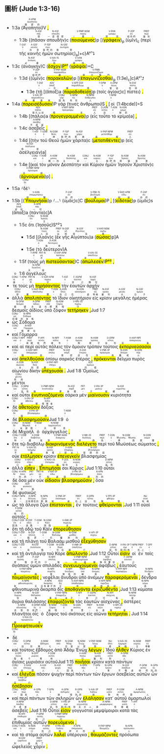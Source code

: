 ## 圖析 (Jude 1:3-16)

- 1:3a (<RUBY><ruby><ruby>Ἀγαπητοί<rt>親愛的</rt></ruby><rt>ἀγαπητός</rt></ruby><rt>A-VPM</rt></RUBY>)V <mark class='punctuation'>,</mark> 
	- 1:3b {(<RUBY><ruby><ruby>πᾶσαν<rt>很</rt></ruby><rt>πᾶς</rt></ruby><rt>A-ASF</rt></RUBY> <RUBY><ruby><ruby>σπουδὴν<rt>一直很想</rt></ruby><rt>σπουδή</rt></ruby><rt>N-ASF</rt></RUBY>)c (<RUBY><ruby><ruby><mark class='ptc'>ποιούμενος</mark><rt>(要)</rt></ruby><rt>ποιέω</rt></ruby><rt>V-PMP-NSM</rt></RUBY>)p [(<RUBY><ruby><ruby><mark class='inf'>γράφειν</mark><rt>寫信</rt></ruby><rt>γράφω</rt></ruby><rt>V-PAN</rt></RUBY>)<sub>p</sub> (<RUBY><ruby><ruby>ὑμῖν<rt>給你們</rt></ruby><rt>σύ</rt></ruby><rt>P-2DP</rt></RUBY>)<sub>c</sub> (<RUBY><ruby><ruby>περὶ<rt>論到</rt></ruby><rt>περί</rt></ruby><rt>PREP</rt></RUBY> <RUBY><ruby><ruby>τῆς<rt>-</rt></ruby><rt>ὀ</rt></ruby><rt>T-GSF</rt></RUBY> <RUBY><ruby><ruby>κοινῆς<rt>共享</rt></ruby><rt>κοινός</rt></ruby><rt>A-GSF</rt></RUBY> <RUBY><ruby><ruby>ἡμῶν<rt>我們的</rt></ruby><rt>ἐγώ</rt></ruby><rt>P-1GP</rt></RUBY> <RUBY><ruby><ruby>σωτηρίας<rt>救恩</rt></ruby><rt>σωτηρία</rt></ruby><rt>N-GSF</rt></RUBY>)<sub>a</sub>]+c}A°¹⮧
- 1:3c (<RUBY><ruby><ruby>ἀνάγκην<rt>必要</rt></ruby><rt>ἀνάγκη</rt></ruby><rt>N-ASF</rt></RUBY>)C (<RUBY><ruby><ruby><mark class='verb'>ἔσχον</mark><rt>有</rt></ruby><rt>ἔχω</rt></ruby><rt>V-AAI-1S</rt></RUBY>)<mark>P°¹</mark> (<RUBY><ruby><ruby><mark class='inf'>γράψαι</mark><rt>寫信</rt></ruby><rt>γράφω</rt></ruby><rt>V-AAN</rt></RUBY>)+C 
	- 1:3d {(<RUBY><ruby><ruby>ὑμῖν<rt>給你們</rt></ruby><rt>σύ</rt></ruby><rt>P-2DP</rt></RUBY>)c (<RUBY><ruby><ruby><mark class='ptc'>παρακαλῶν</mark><rt>勸</rt></ruby><rt>παρακαλέω</rt></ruby><rt>V-PAP-NSM</rt></RUBY>)p [(<RUBY><ruby><ruby><mark class='inf'>ἐπαγωνίζεσθαι</mark><rt>努力奮鬥</rt></ruby><rt>ἐπαγωνίζομαι</rt></ruby><rt>V-PMN</rt></RUBY>)<sub>p</sub> (1:3e)<sub>c</sub>]c}A°¹⮥
		- 1:3e {<RUBY><ruby><ruby>τῇ<rt>-</rt></ruby><rt>ὀ</rt></ruby><rt>T-DSF</rt></RUBY> [(<RUBY><ruby><ruby>ἅπαξ<rt>一次</rt></ruby><rt>ἅπαξ</rt></ruby><rt>ADV</rt></RUBY>)a (<RUBY><ruby><ruby><mark class='ptc'>παραδοθείσῃ</mark><rt>傳授</rt></ruby><rt>παραδίδωμι</rt></ruby><rt>V-APP-DSF</rt></RUBY>)p (<RUBY><ruby><ruby>τοῖς<rt>-</rt></ruby><rt>ὀ</rt></ruby><rt>T-DPM</rt></RUBY> <RUBY><ruby><ruby>ἁγίοις<rt>聖徒</rt></ruby><rt>ἅγιος</rt></ruby><rt>A-DPM</rt></RUBY>)c] <RUBY><ruby><ruby>πίστει<rt>信仰</rt></ruby><rt>πίστις</rt></ruby><rt>N-DSF</rt></RUBY>} <mark class='punctuation'>.</mark>
- 1:4a (<RUBY><ruby><ruby><mark class='verb'>παρεισέδυσαν</mark><rt>偷著進來</rt></ruby><rt>παρεισδύνω</rt></ruby><rt>V-AAI-3P</rt></RUBY>)P <RUBY><ruby><ruby>γάρ<rt>因為</rt></ruby><rt>γάρ</rt></ruby><rt>CONJ</rt></RUBY> (<RUBY><ruby><ruby>τινες<rt>有些</rt></ruby><rt>τις</rt></ruby><rt>X-NPM</rt></RUBY> <RUBY><ruby><ruby>ἄνθρωποι<rt>人</rt></ruby><rt>ἄνθρωπος</rt></ruby><rt>N-NPM</rt></RUBY>)S <mark class='punctuation'>,</mark> [<RUBY><ruby><ruby>οἱ<rt>-</rt></ruby><rt>ὀ</rt></ruby><rt>T-NPM</rt></RUBY> (1:4bcde)]=S
	- 1:4b [(<RUBY><ruby><ruby>πάλαι<rt>很久以前</rt></ruby><rt>πάλαι</rt></ruby><rt>ADV</rt></RUBY>)a (<RUBY><ruby><ruby><mark class='ptc'>προγεγραμμένοι</mark><rt>預言</rt></ruby><rt>προγράφω</rt></ruby><rt>V-RPP-NPM</rt></RUBY>)p (<RUBY><ruby><ruby>εἰς<rt>入</rt></ruby><rt>εἰς</rt></ruby><rt>PREP</rt></RUBY> <RUBY><ruby><ruby>τοῦτο<rt>這</rt></ruby><rt>οὗτος</rt></ruby><rt>D-ASN</rt></RUBY> <RUBY><ruby><ruby>τὸ<rt>-</rt></ruby><rt>ὀ</rt></ruby><rt>T-ASN</rt></RUBY> <RUBY><ruby><ruby>κρίμα<rt>懲罰</rt></ruby><rt>κρίμα</rt></ruby><rt>N-ASN</rt></RUBY>)a] <mark class='punctuation'>,</mark> 
	- 1:4c <RUBY><ruby><ruby>ἀσεβεῖς<rt>不虔誠</rt></ruby><rt>ἀσεβής</rt></ruby><rt>A-NPM</rt></RUBY> <mark class='punctuation'>,</mark> 
	- 1:4d [(<RUBY><ruby><ruby>τὴν<rt>-</rt></ruby><rt>ὀ</rt></ruby><rt>T-ASF</rt></RUBY> <RUBY><ruby><ruby>τοῦ<rt>-</rt></ruby><rt>ὀ</rt></ruby><rt>T-GSM</rt></RUBY> <RUBY><ruby><ruby>Θεοῦ<rt>神</rt></ruby><rt>θεός</rt></ruby><rt>N-GSM</rt></RUBY> <RUBY><ruby><ruby>ἡμῶν<rt>我們的</rt></ruby><rt>ἐγώ</rt></ruby><rt>P-1GP</rt></RUBY> <RUBY><ruby><ruby>χάριτα<rt>恩典</rt></ruby><rt>χάρις</rt></ruby><rt>N-ASF</rt></RUBY>)c (<RUBY><ruby><ruby><mark class='ptc'>μετατιθέντες</mark><rt>曲解</rt></ruby><rt>μετατίθημι</rt></ruby><rt>V-PAP-NPM</rt></RUBY>)p (<RUBY><ruby><ruby>εἰς<rt>入</rt></ruby><rt>εἰς</rt></ruby><rt>PREP</rt></RUBY> <RUBY><ruby><ruby>ἀσέλγειαν<rt>情慾</rt></ruby><rt>ἀσέλγεια</rt></ruby><rt>N-ASF</rt></RUBY>)a]
	- 1:4e [(<RUBY><ruby><ruby>καὶ<rt>-</rt></ruby><rt>καί</rt></ruby><rt>CONJ</rt></RUBY> <RUBY><ruby><ruby>τὸν<rt>-</rt></ruby><rt>ὀ</rt></ruby><rt>T-ASM</rt></RUBY> <RUBY><ruby><ruby>μόνον<rt>獨一的</rt></ruby><rt>μόνος</rt></ruby><rt>A-ASM</rt></RUBY> <RUBY><ruby><ruby>Δεσπότην<rt>主宰</rt></ruby><rt>δεσπότης</rt></ruby><rt>N-ASM</rt></RUBY> <RUBY><ruby><ruby>καὶ<rt>-</rt></ruby><rt>καί</rt></ruby><rt>CONJ</rt></RUBY> <RUBY><ruby><ruby>Κύριον<rt>主</rt></ruby><rt>κύριος</rt></ruby><rt>N-ASM</rt></RUBY> <RUBY><ruby><ruby>ἡμῶν<rt>我們的</rt></ruby><rt>ἐγώ</rt></ruby><rt>P-1GP</rt></RUBY> <RUBY><ruby><ruby>Ἰησοῦν<rt>耶穌</rt></ruby><rt>Ἰησοῦς</rt></ruby><rt>N-ASM</rt></RUBY> <RUBY><ruby><ruby>Χριστὸν<rt>基督</rt></ruby><rt>Χριστός</rt></ruby><rt>N-ASM</rt></RUBY>)c (<RUBY><ruby><ruby><mark class='ptc'>ἀρνούμενοι</mark><rt>否認</rt></ruby><rt>ἀρνέομαι</rt></ruby><rt>V-PMP-NPM</rt></RUBY>)p] <mark class='punctuation'>.</mark> 
- 1:5a ⸉<RUBY><ruby><ruby>δὲ<rt>-</rt></ruby><rt>δέ</rt></ruby><rt>CONJ</rt></RUBY>⸊
- 1:5b [(<RUBY><ruby><ruby><mark class='inf'>Ὑπομνῆσαι</mark><rt>提醒</rt></ruby><rt>ὑπομιμνήσκω</rt></ruby><rt>V-AAN</rt></RUBY>)p ⸉...⸊ (<RUBY><ruby><ruby>ὑμᾶς<rt>你們</rt></ruby><rt>σύ</rt></ruby><rt>P-2AP</rt></RUBY>)c]C (<RUBY><ruby><ruby><mark class='verb'>βούλομαι</mark><rt>要</rt></ruby><rt>βούλομαι</rt></ruby><rt>V-PMI-1S</rt></RUBY>)P <mark class='punctuation'>,</mark> [(<RUBY><ruby><ruby><mark class='ptc'>εἰδότας</mark><rt>知道</rt></ruby><rt>εἴδω</rt></ruby><rt>V-RAP-APM</rt></RUBY>)p (<RUBY><ruby><ruby>ὑμᾶς<rt>你們</rt></ruby><rt>σύ</rt></ruby><rt>P-2AP</rt></RUBY>)s (<RUBY><ruby><ruby>ἅπαξ<rt>從前</rt></ruby><rt>ἅπαξ</rt></ruby><rt>ADV</rt></RUBY>)a (<RUBY><ruby><ruby>πάντα<rt>一切</rt></ruby><rt>πᾶς</rt></ruby><rt>A-APN</rt></RUBY>)c]A
	- 1:5c <RUBY><ruby><ruby>ὅτι<rt>-</rt></ruby><rt>ὅτι</rt></ruby><rt>CONJ</rt></RUBY> (<RUBY><ruby><ruby>Ἰησοῦς<rt>主</rt></ruby><rt>Ἰησοῦς</rt></ruby><rt>N-NSM</rt></RUBY>)S°²⮧
		- 1:5d [(<RUBY><ruby><ruby>λαὸν<rt>人民</rt></ruby><rt>λαός</rt></ruby><rt>N-ASM</rt></RUBY>)c (<RUBY><ruby><ruby>ἐκ<rt>出</rt></ruby><rt>ἐκ</rt></ruby><rt>PREP</rt></RUBY> <RUBY><ruby><ruby>γῆς<rt>地</rt></ruby><rt>γῆ</rt></ruby><rt>N-GSF</rt></RUBY> <RUBY><ruby><ruby>Αἰγύπτου<rt>埃及</rt></ruby><rt>Αἴγυπτος</rt></ruby><rt>N-GSF</rt></RUBY>)a (<RUBY><ruby><ruby><mark class='ptc'>σώσας</mark><rt>救</rt></ruby><rt>σῴζω</rt></ruby><rt>V-AAP-NSM</rt></RUBY>)p]A 
		- 1:5e (<RUBY><ruby><ruby>τὸ<rt>-</rt></ruby><rt>ὀ</rt></ruby><rt>T-ASN</rt></RUBY> <RUBY><ruby><ruby>δεύτερον<rt>後來</rt></ruby><rt>δεύτερος</rt></ruby><rt>A-ASN</rt></RUBY>)A 
	- 1:5f (<RUBY><ruby><ruby>τοὺς<rt>-</rt></ruby><rt>ὀ</rt></ruby><rt>T-APM</rt></RUBY> <RUBY><ruby><ruby>μὴ<rt>不</rt></ruby><rt>μή</rt></ruby><rt>PRT-N</rt></RUBY> <RUBY><ruby><ruby><mark class='ptc'>πιστεύσαντας</mark><rt>信</rt></ruby><rt>πιστεύω</rt></ruby><rt>V-AAP-APM</rt></RUBY>)C (<RUBY><ruby><ruby><mark class='verb'>ἀπώλεσεν</mark><rt>消滅</rt></ruby><rt>ἀπολλύω</rt></ruby><rt>V-AAI-3S</rt></RUBY>)<mark>P°²</mark> <mark class='punctuation'>,</mark>
	- 1:6 <RUBY><ruby><ruby>ἀγγέλους<rt>天使</rt></ruby><rt>ἄγγελος</rt></ruby><rt>N-APM</rt></RUBY> 
- <RUBY><ruby><ruby>τε<rt>還</rt></ruby><rt>τε</rt></ruby><rt>CONJ</rt></RUBY> <RUBY><ruby><ruby>τοὺς<rt>-</rt></ruby><rt>ὀ</rt></ruby><rt>T-APM</rt></RUBY> <RUBY><ruby><ruby>μὴ<rt>不</rt></ruby><rt>μή</rt></ruby><rt>PRT-N</rt></RUBY> <RUBY><ruby><ruby><mark class='ptc'>τηρήσαντας</mark><rt>守</rt></ruby><rt>τηρέω</rt></ruby><rt>V-AAP-APM</rt></RUBY> <RUBY><ruby><ruby>τὴν<rt>-</rt></ruby><rt>ὀ</rt></ruby><rt>T-ASF</rt></RUBY> <RUBY><ruby><ruby>ἑαυτῶν<rt>自己</rt></ruby><rt>ἑαυτοῦ</rt></ruby><rt>F-3GPM</rt></RUBY> <RUBY><ruby><ruby>ἀρχὴν<rt>職位</rt></ruby><rt>ἀρχή</rt></ruby><rt>N-ASF</rt></RUBY> 
- <RUBY><ruby><ruby>ἀλλὰ<rt>卻</rt></ruby><rt>ἀλλά</rt></ruby><rt>CONJ</rt></RUBY> <RUBY><ruby><ruby><mark class='ptc'>ἀπολιπόντας</mark><rt>離開</rt></ruby><rt>ἀπολείπω</rt></ruby><rt>V-AAP-APM</rt></RUBY> <RUBY><ruby><ruby>τὸ<rt>-</rt></ruby><rt>ὀ</rt></ruby><rt>T-ASN</rt></RUBY> <RUBY><ruby><ruby>ἴδιον<rt>自己</rt></ruby><rt>ἴδιος</rt></ruby><rt>A-ASN</rt></RUBY> <RUBY><ruby><ruby>οἰκητήριον<rt>住處</rt></ruby><rt>οἰκητήριον</rt></ruby><rt>N-ASN</rt></RUBY> <RUBY><ruby><ruby>εἰς<rt>等候</rt></ruby><rt>εἰς</rt></ruby><rt>PREP</rt></RUBY> <RUBY><ruby><ruby>κρίσιν<rt>審判</rt></ruby><rt>κρίσις</rt></ruby><rt>N-ASF</rt></RUBY> <RUBY><ruby><ruby>μεγάλης<rt>大</rt></ruby><rt>μέγας</rt></ruby><rt>A-GSF</rt></RUBY> <RUBY><ruby><ruby>ἡμέρας<rt>日子</rt></ruby><rt>ἡμέρα</rt></ruby><rt>N-GSF</rt></RUBY> <RUBY><ruby><ruby>δεσμοῖς<rt>鎖鏈</rt></ruby><rt>δεσμός</rt></ruby><rt>N-DPM</rt></RUBY> <RUBY><ruby><ruby>ἀϊδίοις<rt>永遠</rt></ruby><rt>ἀΐδιος</rt></ruby><rt>A-DPM</rt></RUBY> <RUBY><ruby><ruby>ὑπὸ<rt>在...裡</rt></ruby><rt>ὑπό</rt></ruby><rt>PREP</rt></RUBY> <RUBY><ruby><ruby>ζόφον<rt>黑暗</rt></ruby><rt>ζόφος</rt></ruby><rt>N-ASM</rt></RUBY> <RUBY><ruby><ruby><mark class='verb'>τετήρηκεν</mark><rt>守</rt></ruby><rt>τηρέω</rt></ruby><rt>V-RAI-3S</rt></RUBY> <mark class='punctuation'>,</mark>Jud 1:7 
- <RUBY><ruby><ruby>ὡς<rt>同樣</rt></ruby><rt>ὡς</rt></ruby><rt>CONJ</rt></RUBY> <RUBY><ruby><ruby>Σόδομα<rt>所多瑪</rt></ruby><rt>Σόδομα</rt></ruby><rt>N-NPN</rt></RUBY> 
- <RUBY><ruby><ruby>καὶ<rt>-</rt></ruby><rt>καί</rt></ruby><rt>CONJ</rt></RUBY> <RUBY><ruby><ruby>Γόμορρα<rt>蛾摩拉</rt></ruby><rt>Γόμορρα</rt></ruby><rt>N-NSF</rt></RUBY> 
- <RUBY><ruby><ruby>καὶ<rt>-</rt></ruby><rt>καί</rt></ruby><rt>CONJ</rt></RUBY> <RUBY><ruby><ruby>αἱ<rt>-</rt></ruby><rt>ὀ</rt></ruby><rt>T-NPF</rt></RUBY> <RUBY><ruby><ruby>περὶ<rt>周圍</rt></ruby><rt>περί</rt></ruby><rt>PREP</rt></RUBY> <RUBY><ruby><ruby>αὐτὰς<rt>他們</rt></ruby><rt>αὐτός</rt></ruby><rt>P-APF</rt></RUBY> <RUBY><ruby><ruby>πόλεις<rt>城市</rt></ruby><rt>πόλις</rt></ruby><rt>N-NPF</rt></RUBY> <RUBY><ruby><ruby>τὸν<rt>-</rt></ruby><rt>ὀ</rt></ruby><rt>T-ASM</rt></RUBY> <RUBY><ruby><ruby>ὅμοιον<rt>照</rt></ruby><rt>ὅμοιος</rt></ruby><rt>A-ASM</rt></RUBY> <RUBY><ruby><ruby>τρόπον<rt>樣子</rt></ruby><rt>τρόπος</rt></ruby><rt>N-ASM</rt></RUBY> <RUBY><ruby><ruby>τούτοις<rt>這些</rt></ruby><rt>οὗτος</rt></ruby><rt>D-DPM</rt></RUBY> <RUBY><ruby><ruby><mark class='ptc'>ἐκπορνεύσασαι</mark><rt>淫亂</rt></ruby><rt>ἐκπορνεύω</rt></ruby><rt>V-AAP-NPF</rt></RUBY> 
- <RUBY><ruby><ruby>καὶ<rt>-</rt></ruby><rt>καί</rt></ruby><rt>CONJ</rt></RUBY> <RUBY><ruby><ruby><mark class='ptc'>ἀπελθοῦσαι</mark><rt>隨從</rt></ruby><rt>ἀπέρχομαι</rt></ruby><rt>V-AAP-NPF</rt></RUBY> <RUBY><ruby><ruby>ὀπίσω<rt>-</rt></ruby><rt>ὀπίσω</rt></ruby><rt>PREP</rt></RUBY> <RUBY><ruby><ruby>σαρκὸς<rt>情慾</rt></ruby><rt>σάρξ</rt></ruby><rt>N-GSF</rt></RUBY> <RUBY><ruby><ruby>ἑτέρας<rt>逆性</rt></ruby><rt>ἕτερος</rt></ruby><rt>A-GSF</rt></RUBY> <mark class='punctuation'>,</mark> <RUBY><ruby><ruby><mark class='verb'>πρόκεινται</mark><rt>作為</rt></ruby><rt>πρόκειμαι</rt></ruby><rt>V-PMI-3P</rt></RUBY> <RUBY><ruby><ruby>δεῖγμα<rt>鑑戒</rt></ruby><rt>δεῖγμα</rt></ruby><rt>N-ASN</rt></RUBY> <RUBY><ruby><ruby>πυρὸς<rt>火</rt></ruby><rt>πῦρ</rt></ruby><rt>N-GSN</rt></RUBY> <RUBY><ruby><ruby>αἰωνίου<rt>永</rt></ruby><rt>αἰώνιος</rt></ruby><rt>A-GSN</rt></RUBY> <RUBY><ruby><ruby>δίκην<rt>刑罰</rt></ruby><rt>δίκη</rt></ruby><rt>N-ASF</rt></RUBY> <RUBY><ruby><ruby><mark class='ptc'>ὑπέχουσαι</mark><rt>遭受</rt></ruby><rt>ὑπέχω</rt></ruby><rt>V-PAP-NPF</rt></RUBY> <mark class='punctuation'>.</mark> Jud 1:8 <RUBY><ruby><ruby>Ὁμοίως<rt>同樣</rt></ruby><rt>ὁμοίως</rt></ruby><rt>ADV</rt></RUBY> 
- <RUBY><ruby><ruby>μέντοι<rt>然而</rt></ruby><rt>μέντοι</rt></ruby><rt>CONJ</rt></RUBY> 
- <RUBY><ruby><ruby>καὶ<rt>-</rt></ruby><rt>καί</rt></ruby><rt>CONJ</rt></RUBY> <RUBY><ruby><ruby>οὗτοι<rt>這些</rt></ruby><rt>οὗτος</rt></ruby><rt>D-NPM</rt></RUBY> <RUBY><ruby><ruby><mark class='ptc'>ἐνυπνιαζόμενοι</mark><rt>做夢</rt></ruby><rt>ἐνυπνιάζω</rt></ruby><rt>V-PMP-NPM</rt></RUBY> <RUBY><ruby><ruby>σάρκα<rt>身體</rt></ruby><rt>σάρξ</rt></ruby><rt>N-ASF</rt></RUBY> <RUBY><ruby><ruby>μὲν<rt>-</rt></ruby><rt>μέν</rt></ruby><rt>PRT</rt></RUBY> <RUBY><ruby><ruby><mark class='verb'>μιαίνουσιν</mark><rt>汙穢</rt></ruby><rt>μιαίνω</rt></ruby><rt>V-PAI-3P</rt></RUBY> <RUBY><ruby><ruby>κυριότητα<rt>權威</rt></ruby><rt>κυριότης</rt></ruby><rt>N-ASF</rt></RUBY> 
- <RUBY><ruby><ruby>δὲ<rt>-</rt></ruby><rt>δέ</rt></ruby><rt>CONJ</rt></RUBY> <RUBY><ruby><ruby><mark class='verb'>ἀθετοῦσιν</mark><rt>輕慢</rt></ruby><rt>ἀθετέω</rt></ruby><rt>V-PAI-3P</rt></RUBY> <RUBY><ruby><ruby>δόξας<rt>尊榮者</rt></ruby><rt>δόξα</rt></ruby><rt>N-APF</rt></RUBY> 
- <RUBY><ruby><ruby>δὲ<rt>-</rt></ruby><rt>δέ</rt></ruby><rt>CONJ</rt></RUBY> <RUBY><ruby><ruby><mark class='verb'>βλασφημοῦσιν</mark><rt>毀謗</rt></ruby><rt>βλασφημέω</rt></ruby><rt>V-PAI-3P</rt></RUBY>Jud 1:9 <RUBY><ruby><ruby>ὁ<rt>-</rt></ruby><rt>ὀ</rt></ruby><rt>T-NSM</rt></RUBY> 
- <RUBY><ruby><ruby>δὲ<rt>-</rt></ruby><rt>δέ</rt></ruby><rt>CONJ</rt></RUBY> <RUBY><ruby><ruby>Μιχαὴλ<rt>米迦勒</rt></ruby><rt>Μιχαήλ</rt></ruby><rt>N-NSM</rt></RUBY> <RUBY><ruby><ruby>ὁ<rt>-</rt></ruby><rt>ὀ</rt></ruby><rt>T-NSM</rt></RUBY> <RUBY><ruby><ruby>ἀρχάγγελος<rt>天使長</rt></ruby><rt>ἀρχάγγελος</rt></ruby><rt>N-NSM</rt></RUBY> <mark class='punctuation'>,</mark> 
- <RUBY><ruby><ruby>ὅτε<rt>時</rt></ruby><rt>ὅτε</rt></ruby><rt>CONJ</rt></RUBY> <RUBY><ruby><ruby>τῷ<rt>-</rt></ruby><rt>ὀ</rt></ruby><rt>T-DSM</rt></RUBY> <RUBY><ruby><ruby>διαβόλῳ<rt>魔鬼</rt></ruby><rt>διάβολος</rt></ruby><rt>A-DSM</rt></RUBY> <RUBY><ruby><ruby><mark class='ptc'>διακρινόμενος</mark><rt>爭辯</rt></ruby><rt>διακρίνω</rt></ruby><rt>V-PMP-NSM</rt></RUBY> <RUBY><ruby><ruby><mark class='verb'>διελέγετο</mark><rt>爭辯</rt></ruby><rt>διαλέγω</rt></ruby><rt>V-IMI-3S</rt></RUBY> <RUBY><ruby><ruby>περὶ<rt>為</rt></ruby><rt>περί</rt></ruby><rt>PREP</rt></RUBY> <RUBY><ruby><ruby>τοῦ<rt>-</rt></ruby><rt>ὀ</rt></ruby><rt>T-GSN</rt></RUBY> <RUBY><ruby><ruby>Μωϋσέως<rt>摩西</rt></ruby><rt>Μωϋσῆς, Μωσῆς</rt></ruby><rt>N-GSM</rt></RUBY> <RUBY><ruby><ruby>σώματος<rt>屍體</rt></ruby><rt>σῶμα</rt></ruby><rt>N-GSN</rt></RUBY> <mark class='punctuation'>,</mark> <RUBY><ruby><ruby>οὐκ<rt>不</rt></ruby><rt>οὐ</rt></ruby><rt>PRT-N</rt></RUBY> <RUBY><ruby><ruby><mark class='verb'>ἐτόλμησεν</mark><rt>敢</rt></ruby><rt>τολμάω</rt></ruby><rt>V-AAI-3S</rt></RUBY> <RUBY><ruby><ruby>κρίσιν<rt>責罵</rt></ruby><rt>κρίσις</rt></ruby><rt>N-ASF</rt></RUBY> <RUBY><ruby><ruby><mark class='inf'>ἐπενεγκεῖν</mark><rt>(提出)</rt></ruby><rt>ἐπιφέρω</rt></ruby><rt>V-AAN</rt></RUBY> <RUBY><ruby><ruby>βλασφημίας<rt>毀謗的話</rt></ruby><rt>βλασφημία</rt></ruby><rt>N-GSF</rt></RUBY> 
- <RUBY><ruby><ruby>ἀλλὰ<rt>只</rt></ruby><rt>ἀλλά</rt></ruby><rt>CONJ</rt></RUBY> <RUBY><ruby><ruby><mark class='verb'>εἶπεν</mark><rt>說</rt></ruby><rt>εἶπον</rt></ruby><rt>V-AAI-3S</rt></RUBY> <mark class='punctuation'>,</mark> <RUBY><ruby><ruby><mark class='verb'>Ἐπιτιμήσαι</mark><rt>責備</rt></ruby><rt>ἐπιτιμάω</rt></ruby><rt>V-AAO-3S</rt></RUBY> <RUBY><ruby><ruby>σοι<rt>給你</rt></ruby><rt>σύ</rt></ruby><rt>P-2DS</rt></RUBY> <RUBY><ruby><ruby>Κύριος<rt>主</rt></ruby><rt>κύριος</rt></ruby><rt>N-NSM</rt></RUBY> <mark class='punctuation'>.</mark>Jud 1:10 <RUBY><ruby><ruby>οὗτοι<rt>這些</rt></ruby><rt>οὗτος</rt></ruby><rt>D-NPM</rt></RUBY> 
- <RUBY><ruby><ruby>δὲ<rt>-</rt></ruby><rt>δέ</rt></ruby><rt>CONJ</rt></RUBY> <RUBY><ruby><ruby>ὅσα<rt>所...的</rt></ruby><rt>ὅσος</rt></ruby><rt>K-APN</rt></RUBY> <RUBY><ruby><ruby>μὲν<rt>-</rt></ruby><rt>μέν</rt></ruby><rt>PRT</rt></RUBY> <RUBY><ruby><ruby>οὐκ<rt>不</rt></ruby><rt>οὐ</rt></ruby><rt>PRT-N</rt></RUBY> <RUBY><ruby><ruby><mark class='verb'>οἴδασιν</mark><rt>知道</rt></ruby><rt>εἴδω</rt></ruby><rt>V-RAI-3P</rt></RUBY> <RUBY><ruby><ruby><mark class='verb'>βλασφημοῦσιν</mark><rt>毀謗</rt></ruby><rt>βλασφημέω</rt></ruby><rt>V-PAI-3P</rt></RUBY> <mark class='punctuation'>,</mark> <RUBY><ruby><ruby>ὅσα<rt>所...的</rt></ruby><rt>ὅσος</rt></ruby><rt>K-APN</rt></RUBY> 
- <RUBY><ruby><ruby>δὲ<rt>-</rt></ruby><rt>δέ</rt></ruby><rt>CONJ</rt></RUBY> <RUBY><ruby><ruby>φυσικῶς<rt>本能</rt></ruby><rt>φυσικῶς</rt></ruby><rt>ADV</rt></RUBY> 
- <RUBY><ruby><ruby>ὡς<rt>像</rt></ruby><rt>ὡς</rt></ruby><rt>CONJ</rt></RUBY> <RUBY><ruby><ruby>τὰ<rt>-</rt></ruby><rt>ὀ</rt></ruby><rt>T-NPN</rt></RUBY> <RUBY><ruby><ruby>ἄλογα<rt>沒有理性的</rt></ruby><rt>ἄλογος</rt></ruby><rt>A-NPN</rt></RUBY> <RUBY><ruby><ruby>ζῷα<rt>野獸</rt></ruby><rt>ζῷον</rt></ruby><rt>N-NPN</rt></RUBY> <RUBY><ruby><ruby><mark class='verb'>ἐπίστανται</mark><rt>知道</rt></ruby><rt>ἐπίσταμαι</rt></ruby><rt>V-PMI-3P</rt></RUBY> <mark class='punctuation'>,</mark> <RUBY><ruby><ruby>ἐν<rt>在...上</rt></ruby><rt>ἐν</rt></ruby><rt>PREP</rt></RUBY> <RUBY><ruby><ruby>τούτοις<rt>這些</rt></ruby><rt>οὗτος</rt></ruby><rt>D-DPN</rt></RUBY> <RUBY><ruby><ruby><mark class='verb'>φθείρονται</mark><rt>敗壞</rt></ruby><rt>φθείρω</rt></ruby><rt>V-PPI-3P</rt></RUBY> <mark class='punctuation'>.</mark>Jud 1:11 <RUBY><ruby><ruby>οὐαὶ<rt>有禍</rt></ruby><rt>οὐαί</rt></ruby><rt>INJ</rt></RUBY> <RUBY><ruby><ruby>αὐτοῖς<rt>他們</rt></ruby><rt>αὐτός</rt></ruby><rt>P-DPM</rt></RUBY> <mark class='punctuation'>,</mark> 
- <RUBY><ruby><ruby>ὅτι<rt>因為</rt></ruby><rt>ὅτι</rt></ruby><rt>CONJ</rt></RUBY> <RUBY><ruby><ruby>τῇ<rt>-</rt></ruby><rt>ὀ</rt></ruby><rt>T-DSF</rt></RUBY> <RUBY><ruby><ruby>ὁδῷ<rt>道路</rt></ruby><rt>ὁδός</rt></ruby><rt>N-DSF</rt></RUBY> <RUBY><ruby><ruby>τοῦ<rt>-</rt></ruby><rt>ὀ</rt></ruby><rt>T-GSM</rt></RUBY> <RUBY><ruby><ruby>Κάϊν<rt>該隱</rt></ruby><rt>Κάϊν</rt></ruby><rt>N-GSM</rt></RUBY> <RUBY><ruby><ruby><mark class='verb'>ἐπορεύθησαν</mark><rt>走</rt></ruby><rt>πορεύω</rt></ruby><rt>V-AMI-3P</rt></RUBY> 
- <RUBY><ruby><ruby>καὶ<rt>-</rt></ruby><rt>καί</rt></ruby><rt>CONJ</rt></RUBY> <RUBY><ruby><ruby>τῇ<rt>-</rt></ruby><rt>ὀ</rt></ruby><rt>T-DSF</rt></RUBY> <RUBY><ruby><ruby>πλάνῃ<rt>錯謬</rt></ruby><rt>πλάνη</rt></ruby><rt>N-DSF</rt></RUBY> <RUBY><ruby><ruby>τοῦ<rt>-</rt></ruby><rt>ὀ</rt></ruby><rt>T-GSM</rt></RUBY> <RUBY><ruby><ruby>Βαλαὰμ<rt>巴蘭</rt></ruby><rt>Βαλαάμ</rt></ruby><rt>N-GSM</rt></RUBY> <RUBY><ruby><ruby>μισθοῦ<rt>財利</rt></ruby><rt>μισθός</rt></ruby><rt>N-GSM</rt></RUBY> <RUBY><ruby><ruby><mark class='verb'>ἐξεχύθησαν</mark><rt>直奔</rt></ruby><rt>ἐκχέω</rt></ruby><rt>V-API-3P</rt></RUBY> 
- <RUBY><ruby><ruby>καὶ<rt>-</rt></ruby><rt>καί</rt></ruby><rt>CONJ</rt></RUBY> <RUBY><ruby><ruby>τῇ<rt>-</rt></ruby><rt>ὀ</rt></ruby><rt>T-DSF</rt></RUBY> <RUBY><ruby><ruby>ἀντιλογίᾳ<rt>背叛</rt></ruby><rt>ἀντιλογία</rt></ruby><rt>N-DSF</rt></RUBY> <RUBY><ruby><ruby>τοῦ<rt>-</rt></ruby><rt>ὀ</rt></ruby><rt>T-GSM</rt></RUBY> <RUBY><ruby><ruby>Κόρε<rt>可拉</rt></ruby><rt>Κορέ</rt></ruby><rt>N-GSM</rt></RUBY> <RUBY><ruby><ruby><mark class='verb'>ἀπώλοντο</mark><rt>滅亡</rt></ruby><rt>ἀπολλύω</rt></ruby><rt>V-AMI-3P</rt></RUBY> <mark class='punctuation'>.</mark>Jud 1:12 <RUBY><ruby><ruby>Οὗτοί<rt>這些</rt></ruby><rt>οὗτος</rt></ruby><rt>D-NPM</rt></RUBY> <RUBY><ruby><ruby><mark class='verb'>εἰσιν</mark><rt>是/在/有</rt></ruby><rt>εἰμί</rt></ruby><rt>V-PAI-3P</rt></RUBY> <RUBY><ruby><ruby>οἱ<rt>-</rt></ruby><rt>ὀ</rt></ruby><rt>T-NPM</rt></RUBY> <RUBY><ruby><ruby>ἐν<rt>在...上</rt></ruby><rt>ἐν</rt></ruby><rt>PREP</rt></RUBY> <RUBY><ruby><ruby>ταῖς<rt>-</rt></ruby><rt>ὀ</rt></ruby><rt>T-DPF</rt></RUBY> <RUBY><ruby><ruby>ἀγάπαις<rt>愛筵</rt></ruby><rt>ἀγάπη</rt></ruby><rt>N-DPF</rt></RUBY> <RUBY><ruby><ruby>ὑμῶν<rt>你們的</rt></ruby><rt>σύ</rt></ruby><rt>P-2GP</rt></RUBY> <RUBY><ruby><ruby>σπιλάδες<rt>汙點</rt></ruby><rt>σπιλάς</rt></ruby><rt>N-NPF</rt></RUBY> <RUBY><ruby><ruby><mark class='ptc'>συνευωχούμενοι</mark><rt>一同進餐</rt></ruby><rt>συνευωχέομαι</rt></ruby><rt>V-PMP-NPM</rt></RUBY> <RUBY><ruby><ruby>ἀφόβως<rt>無所懼怕</rt></ruby><rt>ἀφόβως</rt></ruby><rt>ADV</rt></RUBY> <mark class='punctuation'>,</mark> <RUBY><ruby><ruby>ἑαυτοὺς<rt>自己</rt></ruby><rt>ἑαυτοῦ</rt></ruby><rt>F-3APM</rt></RUBY> <RUBY><ruby><ruby><mark class='ptc'>ποιμαίνοντες</mark><rt>餵飽</rt></ruby><rt>ποιμαίνω</rt></ruby><rt>V-PAP-NPM</rt></RUBY> <mark class='punctuation'>,</mark> <RUBY><ruby><ruby>νεφέλαι<rt>雲</rt></ruby><rt>νεφέλη</rt></ruby><rt>N-NPF</rt></RUBY> <RUBY><ruby><ruby>ἄνυδροι<rt>無雨的</rt></ruby><rt>ἄνυδρος</rt></ruby><rt>A-NPF</rt></RUBY> <RUBY><ruby><ruby>ὑπὸ<rt>被</rt></ruby><rt>ὑπό</rt></ruby><rt>PREP</rt></RUBY> <RUBY><ruby><ruby>ἀνέμων<rt>風</rt></ruby><rt>ἄνεμος</rt></ruby><rt>N-GPM</rt></RUBY> <RUBY><ruby><ruby><mark class='ptc'>παραφερόμεναι</mark><rt>飄蕩</rt></ruby><rt>παραφέρω</rt></ruby><rt>V-PPP-NPF</rt></RUBY> <mark class='punctuation'>,</mark> <RUBY><ruby><ruby>δένδρα<rt>樹</rt></ruby><rt>δένδρον</rt></ruby><rt>N-NPN</rt></RUBY> <RUBY><ruby><ruby>φθινοπωρινὰ<rt>秋天</rt></ruby><rt>φθινοπωρινός</rt></ruby><rt>A-NPN</rt></RUBY> <RUBY><ruby><ruby>ἄκαρπα<rt>沒有果子的</rt></ruby><rt>ἄκαρπος</rt></ruby><rt>A-NPN</rt></RUBY> <RUBY><ruby><ruby>δὶς<rt>又</rt></ruby><rt>δίς</rt></ruby><rt>ADV</rt></RUBY> <RUBY><ruby><ruby><mark class='ptc'>ἀποθανόντα</mark><rt>死</rt></ruby><rt>ἀποθνήσκω</rt></ruby><rt>V-AAP-NPN</rt></RUBY> <RUBY><ruby><ruby><mark class='ptc'>ἐκριζωθέντα</mark><rt>連根拔起</rt></ruby><rt>ἐκριζόω</rt></ruby><rt>V-APP-NPN</rt></RUBY> <mark class='punctuation'>,</mark>Jud 1:13 <RUBY><ruby><ruby>κύματα<rt>浪</rt></ruby><rt>κῦμα</rt></ruby><rt>N-NPN</rt></RUBY> <RUBY><ruby><ruby>ἄγρια<rt>狂</rt></ruby><rt>ἄγριος</rt></ruby><rt>A-NPN</rt></RUBY> <RUBY><ruby><ruby>θαλάσσης<rt>海</rt></ruby><rt>θάλασσα</rt></ruby><rt>N-GSF</rt></RUBY> <RUBY><ruby><ruby><mark class='ptc'>ἐπαφρίζοντα</mark><rt>湧出...沫子</rt></ruby><rt>ἐπαφρίζω</rt></ruby><rt>V-PAP-NPN</rt></RUBY> <RUBY><ruby><ruby>τὰς<rt>-</rt></ruby><rt>ὀ</rt></ruby><rt>T-APF</rt></RUBY> <RUBY><ruby><ruby>ἑαυτῶν<rt>自己</rt></ruby><rt>ἑαυτοῦ</rt></ruby><rt>F-3GPN</rt></RUBY> <RUBY><ruby><ruby>αἰσχύνας<rt>可恥</rt></ruby><rt>αἰσχύνη</rt></ruby><rt>N-APF</rt></RUBY> <mark class='punctuation'>,</mark> <RUBY><ruby><ruby>ἀστέρες<rt>星</rt></ruby><rt>ἀστήρ</rt></ruby><rt>N-NPM</rt></RUBY> <RUBY><ruby><ruby>πλανῆται<rt>流蕩的</rt></ruby><rt>πλανήτης</rt></ruby><rt>A-NPM</rt></RUBY> <RUBY><ruby><ruby>οἷς<rt>他們</rt></ruby><rt>ὅς</rt></ruby><rt>R-DPM</rt></RUBY> <RUBY><ruby><ruby>ὁ<rt>-</rt></ruby><rt>ὀ</rt></ruby><rt>T-NSM</rt></RUBY> <RUBY><ruby><ruby>ζόφος<rt>幽暗</rt></ruby><rt>ζόφος</rt></ruby><rt>N-NSM</rt></RUBY> <RUBY><ruby><ruby>τοῦ<rt>-</rt></ruby><rt>ὀ</rt></ruby><rt>T-GSN</rt></RUBY> <RUBY><ruby><ruby>σκότους<rt>漆黑</rt></ruby><rt>σκότος</rt></ruby><rt>N-GSN</rt></RUBY> <RUBY><ruby><ruby>εἰς<rt>-</rt></ruby><rt>εἰς</rt></ruby><rt>PREP</rt></RUBY> <RUBY><ruby><ruby>αἰῶνα<rt>永遠</rt></ruby><rt>αἰών</rt></ruby><rt>N-ASM</rt></RUBY> <RUBY><ruby><ruby><mark class='verb'>τετήρηται</mark><rt>保留</rt></ruby><rt>τηρέω</rt></ruby><rt>V-RPI-3S</rt></RUBY> <mark class='punctuation'>.</mark> Jud 1:14 <RUBY><ruby><ruby><mark class='verb'>Προεφήτευσεν</mark><rt>預言</rt></ruby><rt>προφητεύω</rt></ruby><rt>V-AAI-3S</rt></RUBY> 
- <RUBY><ruby><ruby>δὲ<rt>-</rt></ruby><rt>δέ</rt></ruby><rt>CONJ</rt></RUBY> 
- <RUBY><ruby><ruby>καὶ<rt>-</rt></ruby><rt>καί</rt></ruby><rt>CONJ</rt></RUBY> <RUBY><ruby><ruby>τούτοις<rt>這些</rt></ruby><rt>οὗτος</rt></ruby><rt>D-DPM</rt></RUBY> <RUBY><ruby><ruby>ἕβδομος<rt>第七</rt></ruby><rt>ἕβδομος</rt></ruby><rt>A-NSM</rt></RUBY> <RUBY><ruby><ruby>ἀπὸ<rt>-</rt></ruby><rt>ἀπό</rt></ruby><rt>PREP</rt></RUBY> <RUBY><ruby><ruby>Ἀδὰμ<rt>亞當</rt></ruby><rt>Ἀδάμ</rt></ruby><rt>N-GSM</rt></RUBY> <RUBY><ruby><ruby>Ἑνὼχ<rt>以諾</rt></ruby><rt>Ἐνώχ</rt></ruby><rt>N-NSM</rt></RUBY> <RUBY><ruby><ruby><mark class='ptc'>λέγων</mark><rt>說</rt></ruby><rt>λέγω</rt></ruby><rt>V-PAP-NSM</rt></RUBY> <mark class='punctuation'>,</mark> <RUBY><ruby><ruby>Ἰδοὺ<rt>看</rt></ruby><rt>ἰδού</rt></ruby><rt>INJ</rt></RUBY> <RUBY><ruby><ruby><mark class='verb'>ἦλθεν</mark><rt>來臨</rt></ruby><rt>ἔρχομαι</rt></ruby><rt>V-AAI-3S</rt></RUBY> <RUBY><ruby><ruby>Κύριος<rt>主</rt></ruby><rt>κύριος</rt></ruby><rt>N-NSM</rt></RUBY> <RUBY><ruby><ruby>ἐν<rt>帶著</rt></ruby><rt>ἐν</rt></ruby><rt>PREP</rt></RUBY> <RUBY><ruby><ruby>ἁγίαις<rt>聖者</rt></ruby><rt>ἅγιος</rt></ruby><rt>A-DPF</rt></RUBY> <RUBY><ruby><ruby>μυριάσιν<rt>千萬</rt></ruby><rt>μυριάς</rt></ruby><rt>N-DPF</rt></RUBY> <RUBY><ruby><ruby>αὐτοῦ<rt>他</rt></ruby><rt>αὐτός</rt></ruby><rt>P-GSM</rt></RUBY>Jud 1:15 <RUBY><ruby><ruby><mark class='inf'>ποιῆσαι</mark><rt>行</rt></ruby><rt>ποιέω</rt></ruby><rt>V-AAN</rt></RUBY> <RUBY><ruby><ruby>κρίσιν<rt>審判</rt></ruby><rt>κρίσις</rt></ruby><rt>N-ASF</rt></RUBY> <RUBY><ruby><ruby>κατὰ<rt>對</rt></ruby><rt>κατά</rt></ruby><rt>PREP</rt></RUBY> <RUBY><ruby><ruby>πάντων<rt>人</rt></ruby><rt>πᾶς</rt></ruby><rt>A-GPM</rt></RUBY> 
- <RUBY><ruby><ruby>καὶ<rt>-</rt></ruby><rt>καί</rt></ruby><rt>CONJ</rt></RUBY> <RUBY><ruby><ruby><mark class='inf'>ἐλέγξαι</mark><rt>定...罪</rt></ruby><rt>ἐλέγχω</rt></ruby><rt>V-AAN</rt></RUBY> <RUBY><ruby><ruby>πᾶσαν<rt>人</rt></ruby><rt>πᾶς</rt></ruby><rt>A-ASF</rt></RUBY> <RUBY><ruby><ruby>ψυχὴν<rt>人</rt></ruby><rt>ψυχή</rt></ruby><rt>N-ASF</rt></RUBY> <RUBY><ruby><ruby>περὶ<rt>因為</rt></ruby><rt>περί</rt></ruby><rt>PREP</rt></RUBY> <RUBY><ruby><ruby>πάντων<rt>人</rt></ruby><rt>πᾶς</rt></ruby><rt>A-GPN</rt></RUBY> <RUBY><ruby><ruby>τῶν<rt>-</rt></ruby><rt>ὀ</rt></ruby><rt>T-GPN</rt></RUBY> <RUBY><ruby><ruby>ἔργων<rt>事</rt></ruby><rt>ἔργον</rt></ruby><rt>N-GPN</rt></RUBY> <RUBY><ruby><ruby>ἀσεβείας<rt>不敬虔</rt></ruby><rt>ἀσέβεια</rt></ruby><rt>N-GSF</rt></RUBY> <RUBY><ruby><ruby>αὐτῶν<rt>他們</rt></ruby><rt>αὐτός</rt></ruby><rt>P-GPM</rt></RUBY> <RUBY><ruby><ruby>ὧν<rt>所...的</rt></ruby><rt>ὅς</rt></ruby><rt>R-GPN</rt></RUBY> <RUBY><ruby><ruby><mark class='verb'>ἠσέβησαν</mark><rt>妄行</rt></ruby><rt>ἀσεβέω</rt></ruby><rt>V-AAI-3P</rt></RUBY> 
- <RUBY><ruby><ruby>καὶ<rt>-</rt></ruby><rt>καί</rt></ruby><rt>CONJ</rt></RUBY> <RUBY><ruby><ruby>περὶ<rt>因為</rt></ruby><rt>περί</rt></ruby><rt>PREP</rt></RUBY> <RUBY><ruby><ruby>πάντων<rt>人</rt></ruby><rt>πᾶς</rt></ruby><rt>A-GPN</rt></RUBY> <RUBY><ruby><ruby>τῶν<rt>-</rt></ruby><rt>ὀ</rt></ruby><rt>T-GPN</rt></RUBY> <RUBY><ruby><ruby>σκληρῶν<rt>剛愎</rt></ruby><rt>σκληρός</rt></ruby><rt>A-GPN</rt></RUBY> <RUBY><ruby><ruby>ὧν<rt>所...的</rt></ruby><rt>ὅς</rt></ruby><rt>R-GPN</rt></RUBY> <RUBY><ruby><ruby><mark class='verb'>ἐλάλησαν</mark><rt>說</rt></ruby><rt>λαλέω</rt></ruby><rt>V-AAI-3P</rt></RUBY> <RUBY><ruby><ruby>κατ᾽<rt>對</rt></ruby><rt>κατά</rt></ruby><rt>PREP</rt></RUBY> <RUBY><ruby><ruby>αὐτοῦ<rt>他們</rt></ruby><rt>αὐτός</rt></ruby><rt>P-GSM</rt></RUBY> <RUBY><ruby><ruby>ἁμαρτωλοὶ<rt>罪人</rt></ruby><rt>ἁμαρτωλός</rt></ruby><rt>A-NPM</rt></RUBY> <RUBY><ruby><ruby>ἀσεβεῖς<rt>不虔者</rt></ruby><rt>ἀσεβής</rt></ruby><rt>A-NPM</rt></RUBY> <mark class='punctuation'>.</mark>Jud 1:16 <RUBY><ruby><ruby>Οὗτοί<rt>這些</rt></ruby><rt>οὗτος</rt></ruby><rt>D-NPM</rt></RUBY> <RUBY><ruby><ruby><mark class='verb'>εἰσιν</mark><rt>是/在/有</rt></ruby><rt>εἰμί</rt></ruby><rt>V-PAI-3P</rt></RUBY> <RUBY><ruby><ruby>γογγυσταί<rt>怨天尤人</rt></ruby><rt>γογγυστής</rt></ruby><rt>N-NPM</rt></RUBY> <RUBY><ruby><ruby>μεμψίμοιροι<rt>責怪</rt></ruby><rt>μεμψίμοιρος</rt></ruby><rt>A-NPM</rt></RUBY> <RUBY><ruby><ruby>κατὰ<rt>順著</rt></ruby><rt>κατά</rt></ruby><rt>PREP</rt></RUBY> <RUBY><ruby><ruby>τὰς<rt>-</rt></ruby><rt>ὀ</rt></ruby><rt>T-APF</rt></RUBY> <RUBY><ruby><ruby>ἐπιθυμίας<rt>欲望</rt></ruby><rt>ἐπιθυμία</rt></ruby><rt>N-APF</rt></RUBY> <RUBY><ruby><ruby>αὐτῶν<rt>自己</rt></ruby><rt>αὐτός</rt></ruby><rt>P-GPM</rt></RUBY> <RUBY><ruby><ruby><mark class='ptc'>πορευόμενοι</mark><rt>行</rt></ruby><rt>πορεύω</rt></ruby><rt>V-PMP-NPM</rt></RUBY> <mark class='punctuation'>,</mark> 
- <RUBY><ruby><ruby>καὶ<rt>-</rt></ruby><rt>καί</rt></ruby><rt>CONJ</rt></RUBY> <RUBY><ruby><ruby>τὸ<rt>-</rt></ruby><rt>ὀ</rt></ruby><rt>T-NSN</rt></RUBY> <RUBY><ruby><ruby>στόμα<rt>口</rt></ruby><rt>στόμα</rt></ruby><rt>N-NSN</rt></RUBY> <RUBY><ruby><ruby>αὐτῶν<rt>自己</rt></ruby><rt>αὐτός</rt></ruby><rt>P-GPM</rt></RUBY> <RUBY><ruby><ruby><mark class='verb'>λαλεῖ</mark><rt>說</rt></ruby><rt>λαλέω</rt></ruby><rt>V-PAI-3S</rt></RUBY> <RUBY><ruby><ruby>ὑπέρογκα<rt>誇大的</rt></ruby><rt>ὑπέρογκος</rt></ruby><rt>A-APN</rt></RUBY> <mark class='punctuation'>,</mark> <RUBY><ruby><ruby><mark class='ptc'>θαυμάζοντες</mark><rt>諂媚</rt></ruby><rt>θαυμάζω</rt></ruby><rt>V-PAP-NPM</rt></RUBY> <RUBY><ruby><ruby>πρόσωπα<rt>人</rt></ruby><rt>πρόσωπον</rt></ruby><rt>N-APN</rt></RUBY> <RUBY><ruby><ruby>ὠφελείας<rt>利益</rt></ruby><rt>ὠφέλεια</rt></ruby><rt>N-GSF</rt></RUBY> <RUBY><ruby><ruby>χάριν<rt>為了</rt></ruby><rt>χάριν</rt></ruby><rt>PREP</rt></RUBY> <mark class='punctuation'>.</mark> 